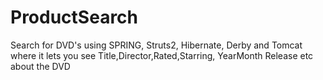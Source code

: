 ProductSearch
=============

Search for DVD's using SPRING, Struts2, Hibernate, Derby and Tomcat where it lets you see Title,Director,Rated,Starring, 
YearMonth Release etc about the DVD
